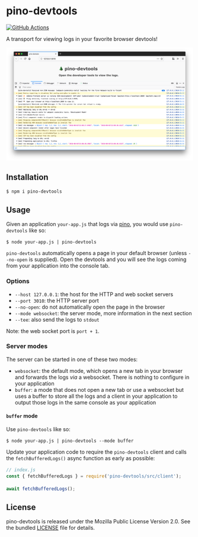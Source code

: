 # pino-devtools

[![GitHub Actions](https://github.com/willdurand/pino-devtools/workflows/ci/badge.svg)](https://github.com/willdurand/pino-devtools/actions?query=workflow%3A%22ci%22+branch%3Amaster)

A transport for viewing logs in your favorite browser devtools!

<p align="center"><img src="docs/screenshot-1.png" alt="screenshot"></p>

## Installation

```
$ npm i pino-devtools
```

## Usage

Given an application `your-app.js` that logs via [pino](https://www.npmjs.com/package/pino), you would use `pino-devtools` like so:

```
$ node your-app.js | pino-devtools
```

`pino-devtools` automatically opens a page in your default browser (unless `--no-open` is supplied). Open the devtools and you will see the logs coming from your application into the console tab.

### Options

- `--host 127.0.0.1`: the host for the HTTP and web socket servers
- `--port 3010`: the HTTP server port
- `--no-open`: do not automatically open the page in the browser
- `--mode websocket`: the server mode, more information in the next section
- `--tee`: also send the logs to `stdout`

Note: the web socket port is `port + 1`.

### Server modes

The server can be started in one of these two modes:

- `websocket`: the default mode, which opens a new tab in your browser and forwards the logs _via_ a websocket. There is nothing to configure in your application
- `buffer`: a mode that does not open a new tab or use a websocket but uses a buffer to store all the logs and a client in your application to output those logs in the same console as your application

#### `buffer` mode

Use `pino-devtools` like so:

```
$ node your-app.js | pino-devtools --mode buffer
```

Update your application code to require the `pino-devtools` client and calls the `fetchBufferedLogs()` async function as early as possible:

```js
// index.js
const { fetchBufferedLogs } = require('pino-devtools/src/client');

await fetchBufferedLogs();
```

## License

pino-devtools is released under the Mozilla Public License Version 2.0. See the bundled [LICENSE](./LICENSE.txt) file for details.
